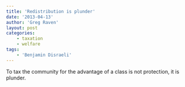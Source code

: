 ```yaml
---
title: 'Redistribution is plunder'
date: '2013-04-13'
author: 'Greg Raven'
layout: post
categories:
    - taxation
    - welfare
tags:
    - 'Benjamin Disraeli'
---
```


To tax the community for the advantage of a class is not protection, it is plunder.